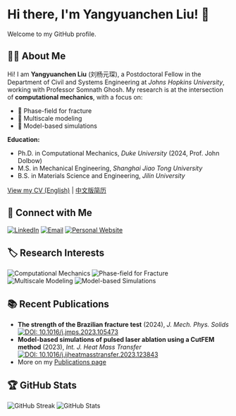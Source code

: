 # Hi there, I'm Yangyuanchen Liu! 👋

Welcome to my GitHub profile.  

## 🧑‍🔬 About Me

Hi! I am **Yangyuanchen Liu** (刘杨元琛), a Postdoctoral Fellow in the Department of Civil and Systems Engineering at _Johns Hopkins University_, working with Professor Somnath Ghosh. My research is at the intersection of **computational mechanics**, with a focus on:
- 🧩 Phase-field for fracture
- 🔬 Multiscale modeling
- 🧮 Model-based simulations

**Education:**
- Ph.D. in Computational Mechanics, _Duke University_ (2024, Prof. John Dolbow)
- M.S. in Mechanical Engineering, _Shanghai Jiao Tong University_
- B.S. in Materials Science and Engineering, _Jilin University_

[View my CV (English)](https://lyyc199586.github.io/files/cv.pdf) | [中文版简历](https://lyyc199586.github.io/files/cv_cn.pdf)

## 🔗 Connect with Me

[![LinkedIn](https://img.shields.io/badge/-LinkedIn-blue?style=flat&logo=linkedin)](https://www.linkedin.com/in/yangyuanchen-liu-239148120/)
[![Email](https://img.shields.io/badge/-Email-grey?style=flat&logo=gmail)](mailto:yliu664@jh.edu)
[![Personal Website](https://img.shields.io/badge/-Website-181717?style=flat&logo=github)](https://lyyc199586.github.io/)

## 🏷️ Research Interests

![Computational Mechanics](https://img.shields.io/badge/Computational%20Mechanics-blue)
![Phase-field for Fracture](https://img.shields.io/badge/Phase--field%20for%20Fracture-green)
![Multiscale Modeling](https://img.shields.io/badge/Multiscale%20Modeling-orange)
![Model-based Simulations](https://img.shields.io/badge/Model--based%20Simulations-lightgrey)

## 📚 Recent Publications

- **The strength of the Brazilian fracture test** (2024), *J. Mech. Phys. Solids*  
  [![DOI: 10.1016/j.jmps.2023.105473](https://img.shields.io/badge/DOI-10.1016/j.jmps.2023.105473-blue.svg)](https://doi.org/10.1016/j.jmps.2023.105473)
- **Model-based simulations of pulsed laser ablation using a CutFEM method** (2023), *Int. J. Heat Mass Transfer*  
  [![DOI: 10.1016/j.ijheatmasstransfer.2023.123843](https://img.shields.io/badge/DOI-10.1016/j.ijheatmasstransfer.2023.123843-blue.svg)](https://doi.org/10.1016/j.ijheatmasstransfer.2023.123843)
- More on my [Publications page](https://lyyc199586.github.io/publications.html)

## 🏆 GitHub Stats

![GitHub Streak](https://streak-stats.demolab.com?user=lyyc199586&theme=default)
![GitHub Stats](https://github-readme-stats.vercel.app/api?username=lyyc199586&show_icons=true&count_private=true&hide=contribs&theme=default)
